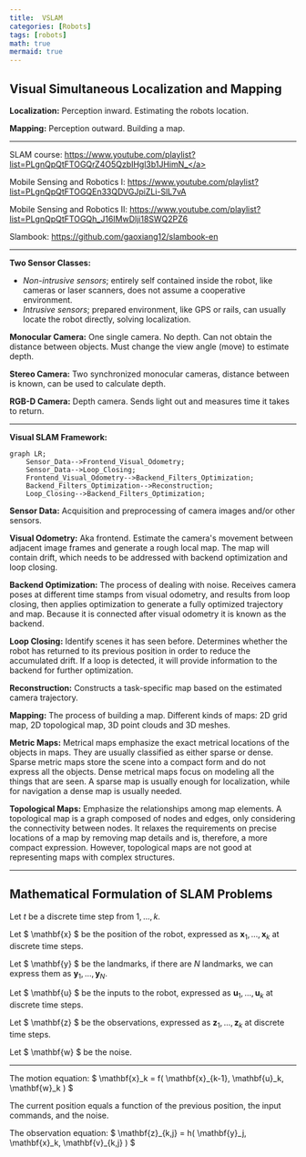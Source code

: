 ```yaml
---
title:  VSLAM
categories: [Robots]
tags: [robots]
math: true
mermaid: true
---
```


## Visual Simultaneous Localization and Mapping

**Localization:** Perception inward. Estimating the robots location.

**Mapping:** Perception outward. Building a map.

---

SLAM course:
<a href="https://www.youtube.com/playlist?list=PLgnQpQtFTOGQrZ4O5QzbIHgl3b1JHimN_" target="_blank">https://www.youtube.com/playlist?list=PLgnQpQtFTOGQrZ4O5QzbIHgl3b1JHimN_</a>

Mobile Sensing and Robotics I:
<a href="https://www.youtube.com/playlist?list=PLgnQpQtFTOGQEn33QDVGJpiZLi-SlL7vA" target="_blank">https://www.youtube.com/playlist?list=PLgnQpQtFTOGQEn33QDVGJpiZLi-SlL7vA</a>

Mobile Sensing and Robotics II:
<a href="https://www.youtube.com/playlist?list=PLgnQpQtFTOGQh_J16IMwDlji18SWQ2PZ6" target="_blank">https://www.youtube.com/playlist?list=PLgnQpQtFTOGQh_J16IMwDlji18SWQ2PZ6</a>

Slambook:
<a href="https://github.com/gaoxiang12/slambook-en" target="_blank">https://github.com/gaoxiang12/slambook-en</a>

---

**Two Sensor Classes:**
- *Non-intrusive sensors*; entirely self contained inside the robot, like cameras or laser scanners, does not assume a cooperative environment.
- *Intrusive sensors*; prepared environment, like GPS or rails, can usually locate the robot directly, solving localization.

**Monocular Camera:** One single camera. No depth. Can not obtain the distance between objects. Must change the view angle (move) to estimate depth.   

**Stereo Camera:** Two synchronized monocular cameras, distance between is known, can be used to calculate depth.

**RGB-D Camera:** Depth camera. Sends light out and measures time it takes to return.

---

**Visual SLAM Framework:**

```mermaid
graph LR;
    Sensor_Data-->Frontend_Visual_Odometry;
    Sensor_Data-->Loop_Closing;
    Frontend_Visual_Odometry-->Backend_Filters_Optimization;
    Backend_Filters_Optimization-->Reconstruction;
    Loop_Closing-->Backend_Filters_Optimization;
```

**Sensor Data:** Acquisition and preprocessing of camera images and/or other sensors.

**Visual Odometry:** Aka frontend. Estimate the camera's movement between adjacent image frames and generate a rough local map. The map will contain drift, which needs to be addressed with backend optimization and loop closing.

**Backend Optimization:** The process of dealing with noise. Receives camera poses at different time stamps from visual odometry, and results from loop closing, then applies
optimization to generate a fully optimized trajectory and map. Because it is connected after visual odometry it is known as the backend.

**Loop Closing:** Identify scenes it has seen before. Determines whether the robot has returned to its previous position in order to reduce the accumulated drift. If a loop is detected, it will provide information to the backend for further optimization.

**Reconstruction:** Constructs a task-specific map based on the estimated camera trajectory.

**Mapping:** The process of building a map. Different kinds of maps: 2D grid map, 2D topological map, 3D point clouds and 3D meshes.

**Metric Maps:** Metrical maps emphasize the exact metrical locations of the objects in maps. They are usually classified as either sparse or dense. Sparse metric maps store the scene into a compact form and do not express all the objects. Dense metrical maps focus on modeling all the things that are seen. A sparse map is usually enough for localization, while for navigation a dense map is usually needed.

**Topological Maps:** Emphasize the relationships among map elements. A topological map is a graph composed of nodes and edges, only considering the connectivity between nodes. It relaxes the requirements on precise
locations of a map by removing map details and is, therefore, a more compact expression. However, topological maps are not good at representing maps with complex structures.

---

## Mathematical Formulation of SLAM Problems

Let $t$ be a discrete time step from $1,...,k$.

Let $ \mathbf{x} $ be the position of the robot, expressed as $\mathbf{x}_1,...,\mathbf{x}_k$ at discrete time steps.

Let $ \mathbf{y} $ be the landmarks, if there are $N$ landmarks, we can express them as $\mathbf{y}_1,...,\mathbf{y}_N$.

Let $ \mathbf{u} $ be the inputs to the robot, expressed as $\mathbf{u}_1,...,\mathbf{u}_k$ at discrete time steps.

Let $ \mathbf{z} $ be the observations, expressed as $\mathbf{z}_1,...,\mathbf{z}_k$ at discrete time steps.

Let $ \mathbf{w} $ be the noise.

---

The motion equation: $ \mathbf{x}_k = f( \mathbf{x}\_{k-1}, \mathbf{u}_k, \mathbf{w}_k ) $

The current position equals a function of the previous position, the input commands, and the noise.

The observation equation: $ \mathbf{z}_{k,j} = h( \mathbf{y}_j, \mathbf{x}_k, \mathbf{v}\_{k,j} ) $
